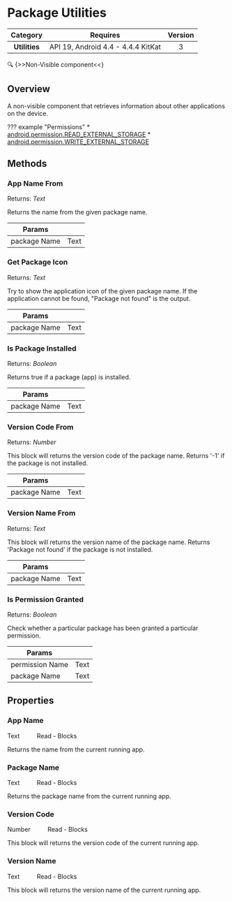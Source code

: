 # Package Utilities

| Category | Requires | Version |
|:--------:|:-------:|:--------:|
|**Utilities**|<span class="chip chip-any">API 19, Android 4.4 - 4.4.4 KitKat</span>|<span class="chip chip-number">3</span>|

:mag: {>>Non-Visible component<<}

## Overview

A non-visible component that retrieves information about other applications on the device.

??? example "Permissions"
    * [android.permission.READ_EXTERNAL_STORAGE](https://developer.android.com/reference/android/Manifest.permission.html#READ_EXTERNAL_STORAGE)
    * [android.permission.WRITE_EXTERNAL_STORAGE](https://developer.android.com/reference/android/Manifest.permission.html#WRITE_EXTERNAL_STORAGE)

## Methods

### App Name From

<span class="chip chip-text">Returns: <i>Text</i></span> 

Returns the name from the given package name.

<div class="block" ai2-block="method" not-rendered="true" value="%7B%22componentName%22:%20%22Package%20Utilities%22,%20%22name%22:%20%22App%20Name%20From%22,%20%22output%22:%20true,%20%22params%22:%20%5B%22package%20Name%22%5D%7D"></div>


| Params | []() |
|--------|------|
|package Name|<span class="chip chip-text">Text</span>|


### Get Package Icon

<span class="chip chip-text">Returns: <i>Text</i></span> 

Try to show the application icon of the given package name. If the application cannot be found, "Package not found" is the output.

<div class="block" ai2-block="method" not-rendered="true" value="%7B%22componentName%22:%20%22Package%20Utilities%22,%20%22name%22:%20%22Get%20Package%20Icon%22,%20%22output%22:%20true,%20%22params%22:%20%5B%22package%20Name%22%5D%7D"></div>


| Params | []() |
|--------|------|
|package Name|<span class="chip chip-text">Text</span>|


### Is Package Installed

<span class="chip chip-boolean">Returns: <i>Boolean</i></span> 

Returns true if a package (app) is installed.

<div class="block" ai2-block="method" not-rendered="true" value="%7B%22componentName%22:%20%22Package%20Utilities%22,%20%22name%22:%20%22Is%20Package%20Installed%22,%20%22output%22:%20true,%20%22params%22:%20%5B%22package%20Name%22%5D%7D"></div>


| Params | []() |
|--------|------|
|package Name|<span class="chip chip-text">Text</span>|


### Version Code From

<span class="chip chip-number">Returns: <i>Number</i></span> 

This block will returns the version code of the package name. Returns '-1' if the package is not installed.

<div class="block" ai2-block="method" not-rendered="true" value="%7B%22componentName%22:%20%22Package%20Utilities%22,%20%22name%22:%20%22Version%20Code%20From%22,%20%22output%22:%20true,%20%22params%22:%20%5B%22package%20Name%22%5D%7D"></div>


| Params | []() |
|--------|------|
|package Name|<span class="chip chip-text">Text</span>|


### Version Name From

<span class="chip chip-text">Returns: <i>Text</i></span> 

This block will returns the version name of the package name. Returns 'Package not found' if the package is not installed.

<div class="block" ai2-block="method" not-rendered="true" value="%7B%22componentName%22:%20%22Package%20Utilities%22,%20%22name%22:%20%22Version%20Name%20From%22,%20%22output%22:%20true,%20%22params%22:%20%5B%22package%20Name%22%5D%7D"></div>


| Params | []() |
|--------|------|
|package Name|<span class="chip chip-text">Text</span>|


### Is Permission Granted

<span class="chip chip-boolean">Returns: <i>Boolean</i></span> 

Check whether a particular package has been granted a particular permission.

<div class="block" ai2-block="method" not-rendered="true" value="%7B%22componentName%22:%20%22Package%20Utilities%22,%20%22name%22:%20%22Is%20Permission%20Granted%22,%20%22output%22:%20true,%20%22params%22:%20%5B%22permission%20Name%22,%20%22package%20Name%22%5D%7D"></div>


| Params | []() |
|--------|------|
|permission Name|<span class="chip chip-text">Text</span>|
|package Name|<span class="chip chip-text">Text</span>|


## Properties

### App Name

<span class="chip chip-text">Text</span><span style="user-select: none;">&nbsp;&nbsp;&nbsp;&nbsp;&nbsp;&nbsp;&nbsp;&nbsp;&nbsp;&nbsp;</span><span class="chip chip-rw">Read</span><span style="user-select: none;">&nbsp;</span>-<span style="user-select: none;">&nbsp;</span><span class="chip chip-bd">Blocks</span><span style="user-select: none;">&nbsp;</span>

Returns the name from the current running app.

<div class="block" ai2-block="property" not-rendered="true" value="%7B%22componentName%22:%20%22Package%20Utilities%22,%20%22name%22:%20%22App%20Name%22,%20%22getter%22:%20true%7D"></div>


### Package Name

<span class="chip chip-text">Text</span><span style="user-select: none;">&nbsp;&nbsp;&nbsp;&nbsp;&nbsp;&nbsp;&nbsp;&nbsp;&nbsp;&nbsp;</span><span class="chip chip-rw">Read</span><span style="user-select: none;">&nbsp;</span>-<span style="user-select: none;">&nbsp;</span><span class="chip chip-bd">Blocks</span><span style="user-select: none;">&nbsp;</span>

Returns the package name from the current running app.

<div class="block" ai2-block="property" not-rendered="true" value="%7B%22componentName%22:%20%22Package%20Utilities%22,%20%22name%22:%20%22Package%20Name%22,%20%22getter%22:%20true%7D"></div>


### Version Code

<span class="chip chip-number">Number</span><span style="user-select: none;">&nbsp;&nbsp;&nbsp;&nbsp;&nbsp;&nbsp;&nbsp;&nbsp;&nbsp;&nbsp;</span><span class="chip chip-rw">Read</span><span style="user-select: none;">&nbsp;</span>-<span style="user-select: none;">&nbsp;</span><span class="chip chip-bd">Blocks</span><span style="user-select: none;">&nbsp;</span>

This block will returns the version code of the current running app.

<div class="block" ai2-block="property" not-rendered="true" value="%7B%22componentName%22:%20%22Package%20Utilities%22,%20%22name%22:%20%22Version%20Code%22,%20%22getter%22:%20true%7D"></div>


### Version Name

<span class="chip chip-text">Text</span><span style="user-select: none;">&nbsp;&nbsp;&nbsp;&nbsp;&nbsp;&nbsp;&nbsp;&nbsp;&nbsp;&nbsp;</span><span class="chip chip-rw">Read</span><span style="user-select: none;">&nbsp;</span>-<span style="user-select: none;">&nbsp;</span><span class="chip chip-bd">Blocks</span><span style="user-select: none;">&nbsp;</span>

This block will returns the version name of the current running app.

<div class="block" ai2-block="property" not-rendered="true" value="%7B%22componentName%22:%20%22Package%20Utilities%22,%20%22name%22:%20%22Version%20Name%22,%20%22getter%22:%20true%7D"></div>
